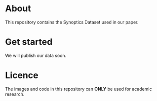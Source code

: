 # About
This repository contains the Synoptics Dataset used in our paper.

# Get started
We will publish our data soon.

# Licence
The images and code in this repository can **ONLY** be used for academic research.
